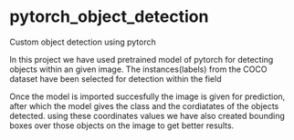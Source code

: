 # pytorch_object_detection
Custom object detection using pytorch

In this project we have used pretrained model of pytorch for detecting objects within an given image.
The instances(labels) from the COCO dataset have been selected for detection within the field

Once the model is imported succesfully the image is given for prediction, after which the model gives the class and the cordiatates of the objects detected.
using these coordinates values we have also created bounding boxes over those objects on the image to get better results.
